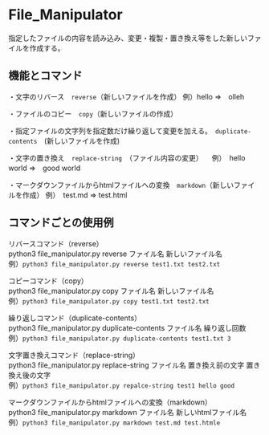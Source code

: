 # File_Manipulator
指定したファイルの内容を読み込み、変更・複製・置き換え等をした新しいファイルを作成する。
## 機能とコマンド
・文字のリバース　`reverse`（新しいファイルを作成）
  例）hello ⇒　olleh

・ファイルのコピー　`copy`（新しいファイルの作成）

・指定ファイルの文字列を指定数だけ繰り返して変更を加える。　`duplicate-contents`　(新しいファイルを作成)

・文字の置き換え　`replace-string`　（ファイル内容の変更）
　例）　hello world ⇒　good world
 
・マークダウンファイルからhtmlファイルへの変換　`markdown`（新しいファイルを作成）
  例）　test.md ⇒ test.html

## コマンドごとの使用例
リバースコマンド（reverse）<br />
python3 file_manipulator.py reverse ファイル名 新しいファイル名
<br />例）`python3 file_manipulator.py reverse test1.txt test2.txt`

コピーコマンド（copy）<br />
python3 file_manipulator.py copy ファイル名 新しいファイル名
<br />例）`python3 file_manipulator.py copy test1.txt test2.txt`

繰り返しコマンド（duplicate-contents）<br />
python3 file_manipulator.py duplicate-contents ファイル名 繰り返し回数
<br />例）`python3 file_manipulator.py duplicate-contents test1.txt 3`

文字置き換えコマンド（replace-string）<br />
python3 file_manipulator.py replace-string ファイル名 置き換え前の文字 置き換え後の文字
<br />例）`python3 file_manipulator.py repalce-string test1 hello good`

マークダウンファイルからhtmlファイルへの変換（markdown）<br />
python3 file_manipulator.py markdown ファイル名 新しいhtmlファイル名
<br />例）`python3 file_manipulator.py markdown test.md test.htmle`



